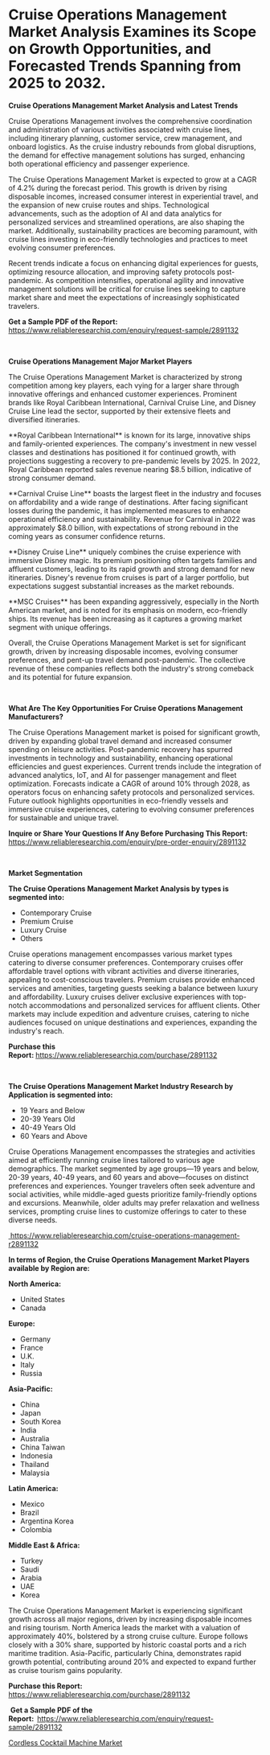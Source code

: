 <p><h1>Cruise Operations Management Market Analysis Examines its Scope on Growth Opportunities, and Forecasted Trends Spanning from 2025 to 2032.</h1></p><p><strong>Cruise Operations Management Market Analysis and Latest Trends</strong></p>
<p><p>Cruise Operations Management involves the comprehensive coordination and administration of various activities associated with cruise lines, including itinerary planning, customer service, crew management, and onboard logistics. As the cruise industry rebounds from global disruptions, the demand for effective management solutions has surged, enhancing both operational efficiency and passenger experience.</p><p>The Cruise Operations Management Market is expected to grow at a CAGR of 4.2% during the forecast period. This growth is driven by rising disposable incomes, increased consumer interest in experiential travel, and the expansion of new cruise routes and ships. Technological advancements, such as the adoption of AI and data analytics for personalized services and streamlined operations, are also shaping the market. Additionally, sustainability practices are becoming paramount, with cruise lines investing in eco-friendly technologies and practices to meet evolving consumer preferences.</p><p>Recent trends indicate a focus on enhancing digital experiences for guests, optimizing resource allocation, and improving safety protocols post-pandemic. As competition intensifies, operational agility and innovative management solutions will be critical for cruise lines seeking to capture market share and meet the expectations of increasingly sophisticated travelers.</p></p>
<p><strong>Get a Sample PDF of the Report:&nbsp;</strong> <a href="https://www.reliableresearchiq.com/enquiry/request-sample/2891132?utm_campaign=2318&utm_medium=2&utm_source=Github&utm_content=ia&utm_term=14032025&utm_id=cruise-operations-management">https://www.reliableresearchiq.com/enquiry/request-sample/2891132</a></p>
<p>&nbsp;</p>
<p><strong>Cruise Operations Management Major Market Players</strong></p>
<p><p>The Cruise Operations Management Market is characterized by strong competition among key players, each vying for a larger share through innovative offerings and enhanced customer experiences. Prominent brands like Royal Caribbean International, Carnival Cruise Line, and Disney Cruise Line lead the sector, supported by their extensive fleets and diversified itineraries.</p><p>**Royal Caribbean International** is known for its large, innovative ships and family-oriented experiences. The company's investment in new vessel classes and destinations has positioned it for continued growth, with projections suggesting a recovery to pre-pandemic levels by 2025. In 2022, Royal Caribbean reported sales revenue nearing $8.5 billion, indicative of strong consumer demand.</p><p>**Carnival Cruise Line** boasts the largest fleet in the industry and focuses on affordability and a wide range of destinations. After facing significant losses during the pandemic, it has implemented measures to enhance operational efficiency and sustainability. Revenue for Carnival in 2022 was approximately $8.0 billion, with expectations of strong rebound in the coming years as consumer confidence returns.</p><p>**Disney Cruise Line** uniquely combines the cruise experience with immersive Disney magic. Its premium positioning often targets families and affluent customers, leading to its rapid growth and strong demand for new itineraries. Disney's revenue from cruises is part of a larger portfolio, but expectations suggest substantial increases as the market rebounds.</p><p>**MSC Cruises** has been expanding aggressively, especially in the North American market, and is noted for its emphasis on modern, eco-friendly ships. Its revenue has been increasing as it captures a growing market segment with unique offerings.</p><p>Overall, the Cruise Operations Management Market is set for significant growth, driven by increasing disposable incomes, evolving consumer preferences, and pent-up travel demand post-pandemic. The collective revenue of these companies reflects both the industry's strong comeback and its potential for future expansion.</p></p>
<p>&nbsp;</p>
<p><strong>What Are The Key Opportunities For Cruise Operations Management Manufacturers?</strong></p>
<p><p>The Cruise Operations Management market is poised for significant growth, driven by expanding global travel demand and increased consumer spending on leisure activities. Post-pandemic recovery has spurred investments in technology and sustainability, enhancing operational efficiencies and guest experiences. Current trends include the integration of advanced analytics, IoT, and AI for passenger management and fleet optimization. Forecasts indicate a CAGR of around 10% through 2028, as operators focus on enhancing safety protocols and personalized services. Future outlook highlights opportunities in eco-friendly vessels and immersive cruise experiences, catering to evolving consumer preferences for sustainable and unique travel.</p></p>
<p><strong>Inquire or Share Your Questions If Any Before Purchasing This Report:</strong> <a href="https://www.reliableresearchiq.com/enquiry/pre-order-enquiry/2891132?utm_campaign=2318&utm_medium=2&utm_source=Github&utm_content=ia&utm_term=14032025&utm_id=cruise-operations-management">https://www.reliableresearchiq.com/enquiry/pre-order-enquiry/2891132</a></p>
<p>&nbsp;</p>
<p><strong>Market Segmentation</strong></p>
<p><strong>The Cruise Operations Management Market Analysis by types is segmented into:</strong></p>
<p><ul><li>Contemporary Cruise</li><li>Premium Cruise</li><li>Luxury Cruise</li><li>Others</li></ul></p>
<p><p>Cruise operations management encompasses various market types catering to diverse consumer preferences. Contemporary cruises offer affordable travel options with vibrant activities and diverse itineraries, appealing to cost-conscious travelers. Premium cruises provide enhanced services and amenities, targeting guests seeking a balance between luxury and affordability. Luxury cruises deliver exclusive experiences with top-notch accommodations and personalized services for affluent clients. Other markets may include expedition and adventure cruises, catering to niche audiences focused on unique destinations and experiences, expanding the industry's reach.</p></p>
<p><strong>Purchase this Report:&nbsp;</strong><a href="https://www.reliableresearchiq.com/purchase/2891132?utm_campaign=2318&utm_medium=2&utm_source=Github&utm_content=ia&utm_term=14032025&utm_id=cruise-operations-management">https://www.reliableresearchiq.com/purchase/2891132</a></p>
<p>&nbsp;</p>
<p><strong>The Cruise Operations Management Market Industry Research by Application is segmented into:</strong></p>
<p><ul><li>19 Years and Below</li><li>20-39 Years Old</li><li>40-49 Years Old</li><li>60 Years and Above</li></ul></p>
<p><p>Cruise Operations Management encompasses the strategies and activities aimed at efficiently running cruise lines tailored to various age demographics. The market segmented by age groups—19 years and below, 20-39 years, 40-49 years, and 60 years and above—focuses on distinct preferences and experiences. Younger travelers often seek adventure and social activities, while middle-aged guests prioritize family-friendly options and excursions. Meanwhile, older adults may prefer relaxation and wellness services, prompting cruise lines to customize offerings to cater to these diverse needs.</p></p>
<p><a href="https://www.reliableresearchiq.com/cruise-operations-management-r2891132?utm_campaign=2318&utm_medium=2&utm_source=Github&utm_content=ia&utm_term=14032025&utm_id=cruise-operations-management">&nbsp;https://www.reliableresearchiq.com/cruise-operations-management-r2891132</a></p>
<p><strong>In terms of Region, the Cruise Operations Management Market Players available by Region are:</strong></p>
<p>
    <p> <strong> North America: </strong>
        <ul>
            <li>United States</li>
            <li>Canada</li>
        </ul>
        </p> 
    <p> <strong> Europe: </strong>
        <ul>
            <li>Germany</li>
            <li>France</li>
            <li>U.K.</li>
            <li>Italy</li>
            <li>Russia</li>
        </ul>
        </p> 
    <p> <strong> Asia-Pacific: </strong>
        <ul>
            <li>China</li>
            <li>Japan</li>
            <li>South Korea</li>
            <li>India</li>
            <li>Australia</li>
            <li>China Taiwan</li>
            <li>Indonesia</li>
            <li>Thailand</li>
            <li>Malaysia</li>
        </ul>
        </p> 
    <p> <strong> Latin America: </strong>
        <ul>
            <li>Mexico</li>
            <li>Brazil</li>
            <li>Argentina Korea</li>
            <li>Colombia</li>
        </ul>
        </p> 
    <p> <strong> Middle East & Africa: </strong>
        <ul>
            <li>Turkey</li>
            <li>Saudi</li>
            <li>Arabia</li>
            <li>UAE</li>
            <li>Korea</li>
        </ul>
    </p>
    </p>
<p><p>The Cruise Operations Management Market is experiencing significant growth across all major regions, driven by increasing disposable incomes and rising tourism. North America leads the market with a valuation of approximately 40%, bolstered by a strong cruise culture. Europe follows closely with a 30% share, supported by historic coastal ports and a rich maritime tradition. Asia-Pacific, particularly China, demonstrates rapid growth potential, contributing around 20% and expected to expand further as cruise tourism gains popularity.</p></p>
<p><strong>Purchase this Report: </strong><a href="https://www.reliableresearchiq.com/purchase/2891132?utm_campaign=2318&utm_medium=2&utm_source=Github&utm_content=ia&utm_term=14032025&utm_id=cruise-operations-management">https://www.reliableresearchiq.com/purchase/2891132</a></p>
<p>&nbsp;<strong>Get a Sample PDF of the Report:&nbsp;&nbsp;</strong><a href="https://www.reliableresearchiq.com/enquiry/request-sample/2891132?utm_campaign=2318&utm_medium=2&utm_source=Github&utm_content=ia&utm_term=14032025&utm_id=cruise-operations-management">https://www.reliableresearchiq.com/enquiry/request-sample/2891132</a></p>
<p><strong></strong></p>
<p><p><a href="https://github.com/HobertDavis43/Market-Research-Report-List-1/blob/main/cordless-cocktail-machine-market.md?utm_campaign=2318&utm_medium=2&utm_source=Github&utm_content=ia&utm_term=14032025&utm_id=cruise-operations-management">Cordless Cocktail Machine Market</a></p></p>